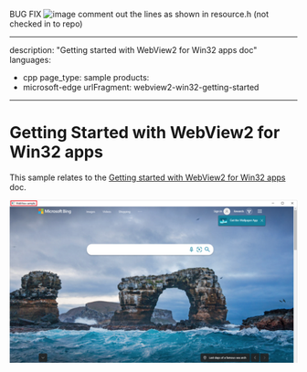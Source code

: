 BUG FIX
![image](https://user-images.githubusercontent.com/67933433/158445121-8e46d8a9-99bf-4d53-9c70-509e73d4b84c.png)
comment out the lines as shown in resource.h (not checked in to repo)


---
description: "Getting started with WebView2 for Win32 apps doc"
languages: 
  - cpp
page_type: sample
products: 
  - microsoft-edge
urlFragment: webview2-win32-getting-started
---
# Getting Started with WebView2 for Win32 apps

This sample relates to the [Getting started with WebView2 for Win32 apps](https://docs.microsoft.com/microsoft-edge/webview2/gettingstarted/win32) doc.

![sample snapshot](https://raw.githubusercontent.com/MicrosoftDocs/edge-developer/master/microsoft-edge/webview2/media/bing-window.png)


